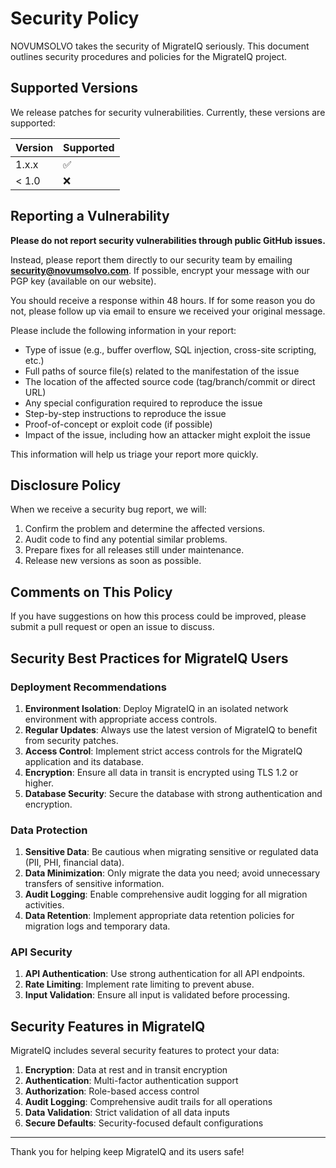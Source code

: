 # Security Policy

NOVUMSOLVO takes the security of MigrateIQ seriously. This document outlines security procedures and policies for the MigrateIQ project.

## Supported Versions

We release patches for security vulnerabilities. Currently, these versions are supported:

| Version | Supported          |
| ------- | ------------------ |
| 1.x.x   | :white_check_mark: |
| < 1.0   | :x:                |

## Reporting a Vulnerability

**Please do not report security vulnerabilities through public GitHub issues.**

Instead, please report them directly to our security team by emailing **security@novumsolvo.com**. If possible, encrypt your message with our PGP key (available on our website).

You should receive a response within 48 hours. If for some reason you do not, please follow up via email to ensure we received your original message.

Please include the following information in your report:

- Type of issue (e.g., buffer overflow, SQL injection, cross-site scripting, etc.)
- Full paths of source file(s) related to the manifestation of the issue
- The location of the affected source code (tag/branch/commit or direct URL)
- Any special configuration required to reproduce the issue
- Step-by-step instructions to reproduce the issue
- Proof-of-concept or exploit code (if possible)
- Impact of the issue, including how an attacker might exploit the issue

This information will help us triage your report more quickly.

## Disclosure Policy

When we receive a security bug report, we will:

1. Confirm the problem and determine the affected versions.
2. Audit code to find any potential similar problems.
3. Prepare fixes for all releases still under maintenance.
4. Release new versions as soon as possible.

## Comments on This Policy

If you have suggestions on how this process could be improved, please submit a pull request or open an issue to discuss.

## Security Best Practices for MigrateIQ Users

### Deployment Recommendations

1. **Environment Isolation**: Deploy MigrateIQ in an isolated network environment with appropriate access controls.
2. **Regular Updates**: Always use the latest version of MigrateIQ to benefit from security patches.
3. **Access Control**: Implement strict access controls for the MigrateIQ application and its database.
4. **Encryption**: Ensure all data in transit is encrypted using TLS 1.2 or higher.
5. **Database Security**: Secure the database with strong authentication and encryption.

### Data Protection

1. **Sensitive Data**: Be cautious when migrating sensitive or regulated data (PII, PHI, financial data).
2. **Data Minimization**: Only migrate the data you need; avoid unnecessary transfers of sensitive information.
3. **Audit Logging**: Enable comprehensive audit logging for all migration activities.
4. **Data Retention**: Implement appropriate data retention policies for migration logs and temporary data.

### API Security

1. **API Authentication**: Use strong authentication for all API endpoints.
2. **Rate Limiting**: Implement rate limiting to prevent abuse.
3. **Input Validation**: Ensure all input is validated before processing.

## Security Features in MigrateIQ

MigrateIQ includes several security features to protect your data:

1. **Encryption**: Data at rest and in transit encryption
2. **Authentication**: Multi-factor authentication support
3. **Authorization**: Role-based access control
4. **Audit Logging**: Comprehensive audit trails for all operations
5. **Data Validation**: Strict validation of all data inputs
6. **Secure Defaults**: Security-focused default configurations

---

Thank you for helping keep MigrateIQ and its users safe!